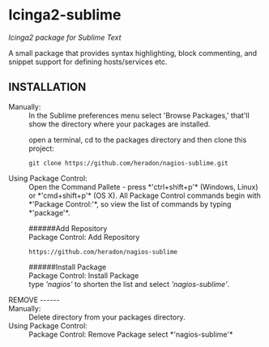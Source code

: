 Icinga2-sublime
============  
_Icinga2 package for Sublime Text_

A small package that provides syntax highlighting, block commenting, and snippet support for
defining hosts/services etc.

INSTALLATION
-------------
<dl>
<dt>Manually:</dt>
<dd>In the Sublime preferences menu select 'Browse Packages,' that'll show the directory where your
packages are installed.

open a terminal, cd to the packages directory and then clone this project:

	git clone https://github.com/heradon/nagios-sublime.git
</dd>
<dt>Using Package Control:</dt>
<dd>Open the Command Pallete - press *'ctrl+shift+p'* (Windows, Linux) or *'cmd+shift+p'* (OS X).  
All Package Control commands begin with *'Package Control:'*, so view the list of
commands by typing *'package'*.

######Add Repository  
Package Control: Add Repository  

	https://github.com/heradon/nagios-sublime


######Install Package  
Package Control: Install Package  
type *'nagios'* to shorten the list and select *'nagios-sublime'*.
</dd>
REMOVE
------
<dt>Manually:</dt>
<dd>Delete directory from your packages directory.</dd>
<dt>Using Package Control:</dt>
<dd>Package Control: Remove Package  
select *'nagios-sublime'*
</dd>
